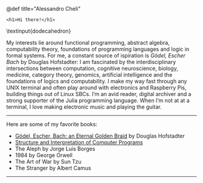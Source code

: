 @def title="Alessandro Cheli"

~~~
<h1>Hi there!</h1>
~~~


\textinput{dodecahedron}

My interests lie around functional programming, abstract algebra, computability
theory, foundations of programming languages and logic in formal systems. For
me, a constant source of ispiration is *Gödel, Escher Bach* by Douglas
Hofstadter: I am fascinated by the interdisciplinary intersections between
computation, cognitive neuroscience, biology, medicine, category theory,
genomics, artificial intelligence and the foundations of logics and
computability. I make my way fast through any UNIX terminal and often play around
with electronics and Raspberry Pis, building things out of Linux SBCs. I’m an
avid reader, digital archiver and a strong supporter of the Julia programming
language. When I’m not at at a terminal, I love making electronic music and
playing the guitar.

---

Here are some of my favorite books:

- [Gödel, Escher, Bach: an Eternal Golden Braid](https://www.goodreads.com/book/show/24113.G_del_Escher_Bach) by Douglas Hofstadter
- [Structure and Interpretation of Computer Programs](https://mitpress.mit.edu/sicp)
- The Aleph by Jorge Luis Borges
- 1984 by George Orwell
- The Art of War by Sun Tzu
- The Stranger by Albert Camus


---


<!-- If you want to hire me, keep in mind that I may not remember the complexity of
that particular sorting algorithm, but I am quite efficient at finding and
searching through information and books. Find my code at github.com/0x0f0f0f.
You can send me an email any time at sudo-woodo3 AT protonmail DOT com. Send me
an email and I’d be happy to send you my CV.
 -->

